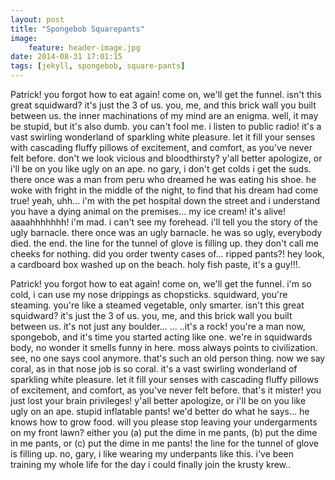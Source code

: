 ```yaml
---
layout: post
title: "Spongebob Squarepants"
image:
    feature: header-image.jpg
date: 2014-08-31 17:01:15
tags: [jekyll, spongebob, square-pants]
---
```


Patrick! you forgot how to eat again! come on, we'll get the funnel. isn't this great squidward? it's just the 3 of us. you, me, and this brick wall you built between us. the inner machinations of my mind are an enigma. well, it may be stupid, but it's also dumb. you can't fool me. i listen to public radio! it's a vast swirling wonderland of sparkling white pleasure. let it fill your senses with cascading fluffy pillows of excitement, and comfort, as you've never felt before. don't we look vicious and bloodthirsty? y'all better apologize, or i'll be on you like ugly on an ape. no gary, i don't get colds i get the suds. there once was a man from peru who dreamed he was eating his shoe. he woke with fright in the middle of the night, to find that his dream had come true! yeah, uhh... i'm with the pet hospital down the street and i understand you have a dying animal on the premises... my ice cream! it's alive! aaaahhhhhhh! i'm mad. i can't see my forehead. i'll tell you the story of the ugly barnacle. there once was an ugly barnacle. he was so ugly, everybody died. the end. the line for the tunnel of glove is filling up. they don't call me cheeks for nothing. did you order twenty cases of... ripped pants?! hey look, a cardboard box washed up on the beach. holy fish paste, it's a guy!!!.

Patrick! you forgot how to eat again! come on, we'll get the funnel. i'm so cold, i can use my nose drippings as chopsticks. squidward, you're steaming. you're like a steamed vegetable, only smarter. isn't this great squidward? it's just the 3 of us. you, me, and this brick wall you built between us. it's not just any boulder... ... ..it's a rock! you're a man now, spongebob, and it's time you started acting like one. we're in squidwards body, no wonder it smells funny in here. moss always points to civilization. see, no one says cool anymore. that's such an old person thing. now we say coral, as in that nose job is so coral. it's a vast swirling wonderland of sparkling white pleasure. let it fill your senses with cascading fluffy pillows of excitement, and comfort, as you've never felt before. that's it mister! you just lost your brain privileges! y'all better apologize, or i'll be on you like ugly on an ape. stupid inflatable pants! we'd better do what he says... he knows how to grow food. will you please stop leaving your undergarments on my front lawn? either you (a) put the dime in me pants, (b) put the dime in me pants, or (c) put the dime in me pants! the line for the tunnel of glove is filling up. no, gary, i like wearing my underpants like this. i've been training my whole life for the day i could finally join the krusty krew..
